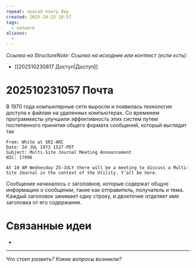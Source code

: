 ```yaml
---
repeat: spaced every day
created: 2025-10-23 10:57
tags:
  - network
aliases:
  -
---
```

*Ссылка на StructureNote:*
*Ссылка на исходник или контекст (если есть):*
- [[202510230817 Доступ|Доступ]]

# 202510231057 Почта

В 1970 года компьютерные сети выросли и появилась технология доступа к файлам на удаленных компьютерах. Со временем программисты улучшили эффективность этих систем путем постепенного принятия общего формата сообщений, который выглядит так

```
From: White at SRI-ARC 
Date: 24 JUL 1973 1527-PDT
Subject: Multi-Site Journal Meeting Announcement 
NIC: 17996 

At 10 AM Wednesday 25-JULY there will be a meeting to discuss a Multi-Site Journal in the context of the Utility. Y'all be here.
```
Сообщение начиналось с заголовков, которые содержат общую информацию о сообщении, такие как отправитель, получатель и тема. Каждый заголовок занимает одну строку, и двоеточие отделяет имя заголовка от его содержания.
# Связанные идеи

- 

---

*Что стоит развить? Какие вопросы возникли?*
